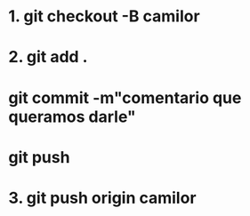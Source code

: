 # 1. git checkout -B camilor
# 2. git add . 
# git commit -m"comentario que queramos darle"
# git push
# 3. git push origin camilor